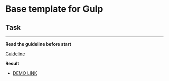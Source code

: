 # Base template for Gulp

## Task

---
**Read the guideline before start**

[Guideline](https://github.com/mate-academy/js_task-DOM-guideline)

**Result**

- [DEMO LINK](https://volodsher.github.io/v-calendar/)
